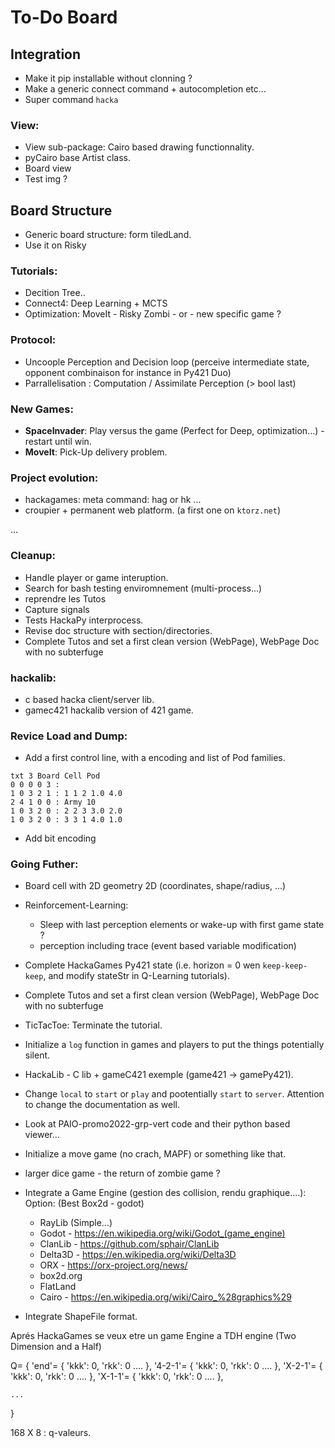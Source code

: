 # To-Do Board

## Integration

- Make it pip installable without clonning ?
- Make a generic connect command + autocompletion etc...
- Super command `hacka`

### View:

- View sub-package: Cairo based drawing functionnality.
- pyCairo base Artist class.
- Board view
- Test img ?

## Board Structure

- Generic board structure: form tiledLand.
- Use it on Risky

### Tutorials:

- Decition Tree..
- Connect4: Deep Learning + MCTS
- Optimization: MoveIt - Risky Zombi - or - new specific game ?

### Protocol:

- Uncoople Perception and Decision loop (perceive intermediate state, opponent combinaison for instance in Py421 Duo)
- Parrallelisation : Computation / Assimilate Perception (> bool last)

### New Games:

- **SpaceInvader**: Play versus the game (Perfect for Deep, optimization...) - restart until win.
- **MoveIt**: Pick-Up delivery problem.

### Project evolution:

- hackagames: meta command: hag or hk ...
- croupier + permanent web platform. (a first one on `ktorz.net`)

...

### Cleanup:

- Handle player or game interuption.
- Search for bash testing enviromnement (multi-process...) 
- reprendre les Tutos
- Capture signals
- Tests HackaPy interprocess.
- Revise doc structure with section/directories.
- Complete Tutos and set a first clean version (WebPage), WebPage Doc with no subterfuge

### hackalib:

- c based hacka client/server lib.
- gamec421 hackalib version of 421 game.

### Revice Load and Dump:

- Add a first control line, with a encoding and list of Pod families.

```pod
txt 3 Board Cell Pod
0 0 0 0 3 :
1 0 3 2 1 : 1 1 2 1.0 4.0
2 4 1 0 0 : Army 10
1 0 3 2 0 : 2 2 3 3.0 2.0
1 0 3 2 0 : 3 3 1 4.0 1.0
```

- Add bit encoding


### Going Futher:

- Board cell with 2D geometry 2D (coordinates, shape/radius, ...)

- Reinforcement-Learning:
	* Sleep with last perception elements or wake-up with first game state ?
	* perception including trace (event based variable modification)
- Complete HackaGames Py421 state (i.e. horizon = 0 wen `keep-keep-keep`, and modify stateStr in Q-Learning tutorials).
- Complete Tutos and set a first clean version (WebPage), WebPage Doc with no subterfuge

- TicTacToe: Terminate the tutorial.
- Initialize a `log` function in games and players to put the things potentially silent.
- HackaLib - C lib + gameC421 exemple (game421 -> gamePy421).
- Change `local` to `start` or `play` and pootentially `start` to `server`. Attention to change the documentation as well.
- Look at PAIO-promo2022-grp-vert code and their python based viewer...
- Initialize a move game (no crach, MAPF) or something like that.
- larger dice game - the return of zombie game ?
- Integrate a Game Engine (gestion des collision, rendu graphique....): Option: (Best Box2d - godot)
	+ RayLib (Simple...)
	+ Godot - https://en.wikipedia.org/wiki/Godot_(game_engine)
	+ ClanLib - https://github.com/sphair/ClanLib
	+ Delta3D - https://en.wikipedia.org/wiki/Delta3D
	+ ORX - https://orx-project.org/news/
	+ box2d.org
	+ FlatLand
	+ Cairo - https://en.wikipedia.org/wiki/Cairo_%28graphics%29
- Integrate ShapeFile format.

Aprés HackaGames se veux etre un game Engine a TDH engine (Two Dimension and a Half)

Q= {
    'end'= { 'kkk': 0, 'rkk': 0 .... },
    '4-2-1'= { 'kkk': 0, 'rkk': 0 .... },
    'X-2-1'= { 'kkk': 0, 'rkk': 0 .... },
    'X-1-1'= { 'kkk': 0, 'rkk': 0 .... },

    ...
 }

 168 X 8 : q-valeurs.
